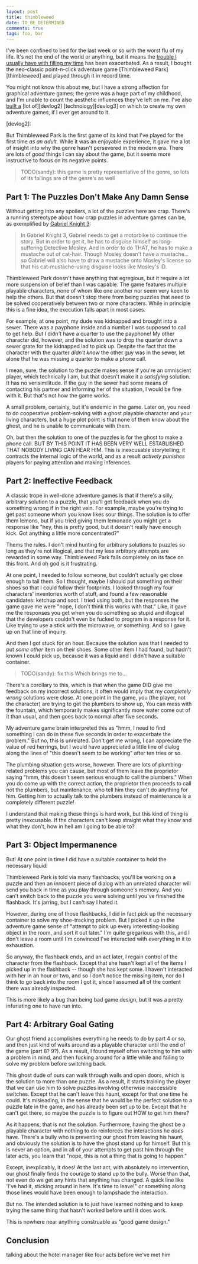 ```yaml
---
layout: post
title: thimbleweed
date: TO_BE_DETERMINED
comments: true
tags: foo, bar
---
```


I've been confined to bed for the last week or so with the worst flu of my life.
It's not the end of the world or anything, but it means the [trouble I usually
have with filling my time][retire] has been exacerbated. As a result, I bought
the neo-classic point-n-click adventure game [Thimbleweed Park][thimbleweed] and
played through it in record time.

[retire]:
[thimbleweed]:

You might not know this about me, but I have a strong affection for graphical
adventure games; the genre was a huge part of my childhood, and I'm unable to
count the aesthetic influences they've left on me. I've also [built a][devlog1]
[lot of][devlog2] [technology][devlog3] on which to create my own adventure
games, if I ever get around to it.

[devlog1]:
[devlog2]:
[devlog2]:

But Thimbleweed Park is the first game of its kind that I've played for the
first time *as an adult.* While it was an enjoyable experience, it gave me a lot
of insight into why the genre hasn't persevered in the modern era. There are
lots of *good* things I can say about the game, but it seems more instructive to
focus on its negative points.

> TODO(sandy): this game is pretty representative of the genre, so lots of its
> failings are of the genre's as well


## Part 1: The Puzzles Don't Make Any Damn Sense

Without getting into any spoilers, a lot of the puzzles here are crap. There's a
running stereotype about how crap puzzles in adventure games can be, as
exemplified by [Gabriel Knight 3][kontaku]:

> In Gabriel Knight 3, Gabriel needs to get a motorbike to continue the story.
> But in order to get it, he has to disguise himself as long-suffering Detective
> Mosley. And in order to do THAT, he has to make a mustache out of cat-hair.
> Though Mosley doesn't have a mustache… so Gabriel will also have to draw a
> mustache onto Mosley's license so that his cat-mustache-using disguise looks
> like Mosley's ID.

[kontaku]: https://kotaku.com/5903932/how-we-survived-adventure-gamings-most-hair-tearingly-ridiculous-puzzles

Thimbleweed Park doesn't have anything that egregious, but it require a lot more
suspension of belief than I was capable. The game features multiple playable
characters, none of whom like one another nor seem very keen to help the others.
But that doesn't stop there from being puzzles that need to be solved
cooperatively between two or more characters. While in principle this is a fine
idea, the execution falls apart in most cases.

For example, at one point, my dude was kidnapped and brought into a sewer. There
was a payphone inside and a number I was supposed to call to get help. But I
didn't have a quarter to use the payphone! My other character did, however, and
the solution was to drop the quarter down a sewer grate for the kidnapped lad
to pick up. Despite the fact that the character with the quarter *didn't know*
the other guy was in the sewer, let alone that he was missing a quarter to make
a phone call.

I mean, sure, the solution to the puzzle makes sense if you're an omniscient
player, which technically I am, but that doesn't make it a *satisfying*
solution. It has no verisimilitude. If the guy in the sewer had some means of
contacting his partner and informing her of the situation, I would be fine with
it. But that's not how the game works.

A small problem, certainly, but it's endemic in the game. Later on, you need to
do cooperative problem-solving with a ghost playable character and your living
characters, but a huge plot point is that none of them know about the ghost, and
he is unable to communicate with them.

Oh, but then the solution to one of the puzzles is for the ghost to make a phone
call. BUT BY THIS POINT IT HAS BEEN VERY WELL ESTABLISHED THAT NOBODY LIVING CAN
HEAR HIM. This is inexcusable storytelling; it contracts the internal logic of
the world, and as a result *actively punishes* players for paying attention and
making inferences.


## Part 2: Ineffective Feedback

A classic trope in well-done adventure games is that if there's a silly,
arbitrary solution to a puzzle, that you'll get feedback when you do something
wrong if in the right vein. For example, maybe you're trying to get past
someone whom you know likes sour things. The solution is to offer them lemons,
but if you tried giving them lemonade you might get a response like "hey, this
is pretty good, but it doesn't really have enough kick. Got anything a little
more concentrated?"

Thems the rules. I don't mind hunting for arbitrary solutions to puzzles so long
as they're not illogical, and that my less arbitrary attempts are rewarded in
some way. Thimbleweed Park falls completely on its face on this front. And oh
god is it frustrating.

At one point, I needed to follow someone, but couldn't actually get close enough
to tail them. So I thought, maybe I should put something on their shoes so that
I could follow their footprints. I looked through my four characters'
inventories worth of stuff, and found a few reasonable candidates: ketchup and
soot. I tried using both, but the responses the game gave me were "nope, I don't
think this works with that." Like, it gave me the responses you get when you do
something so stupid and illogical that the developers couldn't even be fucked to
program in a response for it. Like trying to use a stick with the microwave, or
something. And so I gave up on that line of inquiry.

And then I got stuck for an hour. Because the solution was that I needed to put
*some other* item on their shoes. Some other item I had found, but hadn't known
I could pick up, because it was a liquid and I didn't have a suitable container.

> TODO(sandy):  fix this
Which brings me to...

There's a corollary to this, which is that when the game DID give me feedback on
my incorrect solutions, it often would imply that my *completely wrong*
solutions were close. At one point in the game, you (the player, not the
character) are trying to get the plumbers to show up, You can mess with the
fountain, which temporarily makes significantly more water come out of it than
usual, and then goes back to normal after five seconds.

My adventure game brain interpreted this as "hmm, I need to find something I can
do in these five seconds in order to exacerbate the problem." But no, this is
unrelated. Don't get me wrong, I can appreciate the value of red herrings, but I
would have appreciated a little line of dialog along the lines of "this doesn't
seem to be working" after ten tries or so.

The plumbing situation gets worse, however. There are lots of plumbing-related
problems you can cause, but most of them leave the proprietor saying "hmm, this
doesn't seem serious enough to call the plumbers." When you do come up with the
correct action, the proprietor then proceeds to call not the plumbers, but
maintenance, who tell him they can't do anything for him. Getting him to
actually talk to the plumbers instead of maintenance is a completely different
puzzle!

I understand that making these things is hard work, but this kind of thing is
pretty inexcusable. If the characters can't keep straight what they know and
what they don't, how in hell am I going to be able to?


## Part 3: Object Impermanence

But! At one point in time I did have a suitable container to hold the necessary
liquid!

Thimbleweed Park is told via many flashbacks; you'll be working on a puzzle and
then an innocent piece of dialog with an unrelated character will send you back
in time as you play through someone's memory. And you can't switch back to the
puzzle you were solving until you've finished the flashback. It's jarring, but I
can't say I hated it.

However, during one of those flashbacks, I did in fact pick up the necessary
container to solve my shoe-tracking problem. But I picked it up in the
adventure game sense of "attempt to pick up every interesting-looking object in
the room, and sort it out later." I'm quite gregarious with this, and I don't
leave a room until I'm convinced I've interacted with everything in it to
exhaustion.

So anyway, the flashback ends, and an act later, I regain control of the
character from the flashback. Except that she hasn't kept all of the items I
picked up in the flashback -- though she has kept some. I haven't interacted
with her in an hour or two, and so I don't notice the missing item, nor do I
think to go back into the room I got it, since I assumed all of the content
there was already inspected.

This is more likely a bug than being bad game design, but it was a pretty
infuriating one to have run into.



## Part 4: Arbitrary Goal Gating

Our ghost friend accomplishes everything he needs to do by part 4 or so, and
then just kind of waits around as a playable character until the end of the game
(part 8? 9?). As a result, I found myself often switching to him with a problem
in mind, and then fucking around for a little while and failing to solve my
problem before switching back.

This ghost dude of ours can walk through walls and open doors, which is the
solution to more than one puzzle. As a result, it starts training the player
that we can use him to solve puzzles involving otherwise inaccessible switches.
Except that he can't leave this haunt, except for that one time he could. It's
misleading, in the sense that he would be the perfect solution to a puzzle late
in the game, and has already been set up to be. Except that he can't get there,
so maybe the puzzle is to figure out HOW to get him there?

As it happens, that is not the solution. Furthermore, having the ghost be a
playable character with nothing to do reinforces the interactions he *does*
have. There's a bully who is preventing our ghost from leaving his haunt, and
obviously the solution is to have the ghost stand up for himself. But this is
never an option, and in all of your attempts to get past him through the later
acts, you learn that "nope, this is not a thing that is going to happen."

Except, inexplicably, it does! At the last act, with absolutely no intervention,
our ghost finally finds the courage to stand up to the bully. Worse than that,
not even do we get any hints that anything has changed. A quick line like 'I've
had it, sticking around in here. It's time to leave!" or something along those
lines would have been enough to lampshade the interaction.

But no. The intended solution is to just have learned nothing and to keep trying
the same thing that hasn't worked before until it does work.

This is nowhere near anything construable as "good game design."


## Conclusion

talking about the hotel manager like four acts before we've met him


